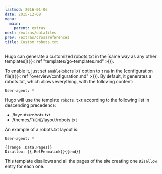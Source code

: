 ```yaml
---
lastmod: 2016-01-06
date: 2015-12-08
menu:
  main:
    parent: extras
next: /extras/datafiles
prev: /extras/crossreferences
title: Custom robots.txt
---
```


Hugo can generate a customized [robots.txt](http://www.robotstxt.org/) in the
[same way as any other templates]({{< ref "templates/go-templates.md" >}}).

To enable it, just set `enableRobotsTXT` option to `true` in the [configuration file]({{< ref "overview/configuration.md" >}}). By default, it generates a robots.txt, which allows everything, with the following content:

```http
User-agent: *
```


Hugo will use the template `robots.txt` according to the following list in descending precedence:

* /layouts/robots.txt
* /themes/`THEME`/layout/robots.txt

An example of a robots.txt layout is:

```http
User-agent: *

{{range .Data.Pages}}
Disallow: {{.RelPermalink}}{{end}}
```

This template disallows and all the pages of the site creating one `Disallow` entry for each one.
